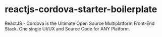 # reactjs-cordova-starter-boilerplate
ReactJS - Cordova is the Ultimate Open Source Multiplatform Front-End Stack. One single UI/UX and Source Code for ANY Platform.
